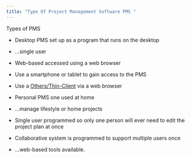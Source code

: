 ```yaml
---
title: "Type Of Project Management Software PMS "
--- 
```


Types of PMS

- Desktop PMS set up as a program that runs on the desktop  
- ...single user  
  
- Web-based accessed using a web browser  
- Use a smartphone or tablet to gain access to the PMS  
- Use a [Others/Thin-Client](Others/Thin-Client.md) via a web browser  
  
- Personal PMS one used at home  
- ...manage lifestyle or home projects  
- Single user programmed so only one person will ever need to edit the project   plan at once  
  
- Collaborative system is programmed to support multiple users once  
- ...web-based tools available.

